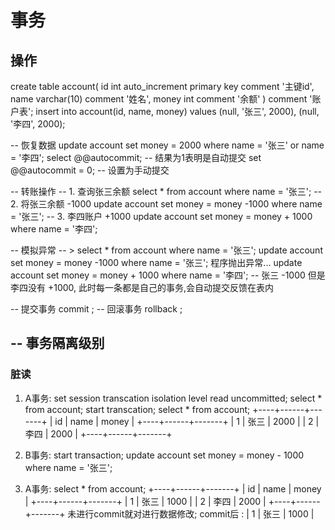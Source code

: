 # 事务
## 操作
create table account(
    id int auto_increment primary key comment '主键id',
    name varchar(10) comment '姓名',
    money int comment '余额'
) comment '账户表';
insert into account(id, name, money) values
    (null, '张三', 2000), (null, '李四', 2000);

-- 恢复数据
update account set money = 2000 where name = '张三' or name = '李四';
select @@autocommit; -- 结果为1表明是自动提交
set @@autocommit = 0; -- 设置为手动提交

-- 转账操作
-- 1. 查询张三余额
select * from account where name = '张三';
-- 2. 将张三余额 -1000
update account set money = money -1000 where name = '张三';
-- 3. 李四账户 +1000
update account set money =  money + 1000 where name = '李四';

-- 模拟异常 -- >
select * from account where name = '张三';
update account set money = money -1000 where name = '张三';
程序抛出异常...
update account set money =  money + 1000 where name = '李四';
-- 张三 -1000 但是李四没有 +1000, 此时每一条都是自己的事务,会自动提交反馈在表内

-- 提交事务
commit ;
-- 回滚事务
rollback ;

## -- 事务隔离级别
### 脏读
1. A事务:
set session transcation isolation level read uncommitted;
select * from account;
start transcation;
select * from account;
+----+------+-------+
| id | name | money |
+----+------+-------+
|  1 | 张三 |  2000 |
|  2 | 李四 |  2000 |
+----+------+-------+

2. B事务:
start transaction;
update account set money = money - 1000 where name = '张三';

3. A事务:
select * from account;
+----+------+-------+
| id | name | money |
+----+------+-------+
|  1 | 张三 |  1000 |
|  2 | 李四 |  2000 |
+----+------+-------+
未进行commit就对进行数据修改;
commit后 : |  1 | 张三 |  1000 | 
